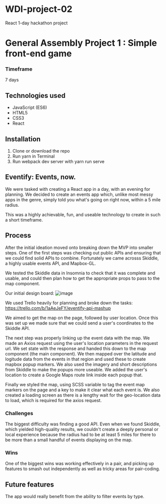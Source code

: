 # WDI-project-02
React 1-day hackathon project

# General Assembly Project 1 : Simple front-end game

### Timeframe
7 days

## Technologies used

* JavaScript (ES6)
* HTML5
* CSS3
* React


## Installation

1. Clone or download the repo
2. Run yarn in Terminal
3. Run webpack dev server with yarn run serve

## Eventify: Events, now.

We were tasked with creating a React app in a day, with an evening for planning. We decided to create an events app which, unlike most messy apps in the genre, simply told you what's going on right now, within a 5 mile radius. 

This was a highly achievable, fun, and useable technology to create in such a short timeframe. 



## Process
After the initial ideation moved onto breaking down the MVP into smaller steps. One of the first steps was checking out public APIs and ensuring that we could find solid APIs to combine. Fortunately we came acrosss Skiddle, a highly usable events API, and Mapbox-GL. 

We tested the Skiddle data in Insomnia to check that it was complete and usable, and could then plan how to get the appropriate props to pass to the map component. 


Our initial design board:
![image](https://user-images.githubusercontent.com/44749113/55501952-75c2a980-5643-11e9-8412-d1c56f3e64dc.png)

We used Trello heavily for planning and broke down the tasks: https://trello.com/b/1aAeJeFY/eventify-api-mashup

We aimed to get the map on the page, followed by user location. Once this was set up we made sure that we could send a user's coordinates to the Skiddle API. 

The next step was properly linking up the event data with the map. We made an Axios request using the user's location parameters in the request url. We set state with the response and handed this down to the map component (the main component). We then mapped over the latitude and logitude data from the events in that region and used these to create mapbox popup markers. We also used the imagery and short descriptions from Skiddle to make the popups more useable. We added the user's location to create a Google Maps route link inside each popup that. 

Finally we styled the map, using SCSS variable to tag the event map markers on the page and a key to make it clear what each event is. We also created a loading screen as there is a lengthy wait for the geo-location data to load, which is required for the axios request. 






### Challenges
The biggest difficulty was finding a good API. Even when we found Skiddle, which yielded high-quality results, we couldn't create a deeply personal or local experience because the radius had to be at least 5 miles for there to be more than a small handful of events displaying on the map. 

### Wins
One of the biggest wins was working effectively in a pair, and picking up features to smash out independently as well as tricky areas for pair-coding. 


## Future features
The app would really benefit from the ability to filter events by type. 



